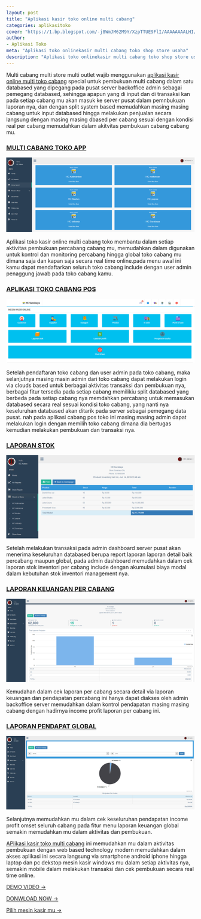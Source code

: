 ```yaml
---
layout: post
title: "Aplikasi kasir toko online multi cabang"
categories: aplikasitoko
cover: "https://1.bp.blogspot.com/-j8WmJM62M9Y/XzpTTUE9FlI/AAAAAAAALHI/gLAjPK6hArU1DANlSwcmrpODereITc73ACLcBGAsYHQ/s400/multicabang.png"
author:
- Aplikasi Toko
meta: "Aplikasi toko onlinekasir multi cabang toko shop store usaha"
description: "Aplikasi toko onlinekasir multi cabang toko shop store usaha"
---
```

Multi cabang multi store multi outlet wajib menggunakan [aplikasi kasir online multi toko cabang](/aplikasitoko/2020/03/29/cabang.html) special untuk pembukuan multi cabang dalam satu databased yang dipegang pada pusat server backoffice admin sebagai pemegang databased, sehingga apapun yang di input dan di transaksi kan pada setiap cabang mu akan masuk ke server pusat dalam pemnbukuan laporan nya, dan dengan split system based memudahkan masing masing cabang untuk input databased hingga melakukan penjualan secara langsung dengan masing masing dbased per cabang sesuai dengan kondisi real per cabang memudahkan dalam akitvitas pembukuan cabang cabang mu.



### **[MULTI CABANG TOKO APP](/aplikasitoko/2020/03/29/cabang.html)**

![SOFTWARE ONLINE MULTI TOKO CABANG](/assets/img/laporanstoreoutletshop-mesinkasironline.png)

Aplikasi toko kasir online multi cabang toko membantu dalam setiap aktivitas pembukuan percabang cabang mu, memudahkan dalam digunakan untuk kontrol dan monitoring percabang hingga global toko cabang mu dimana saja dan kapan saja secara real time online.pada menu awal ini kamu dapat mendaftarkan seluruh toko cabang include dengan user admin penaggung jawab pada toko cabang kamu.



### **[APLIKASI TOKO CABANG POS](/aplikasitoko/2020/03/29/cabang.html)**

![APLIKASI TOKO ONLINE](/assets/img/menuutama-mesinkasironline.png)

Setelah pendaftaran toko cabang dan user admin pada toko cabang, maka selanjutnya masing masin admin dari toko cabang dapat melakukan login via clouds based untuk berbagai aktivitas transaksi dan pembukuan nya, berbagai fitur tersedia pada setiap cabang memilikiu split databased yang berbeda pada setiap cabang nya memdahkan percabang untuk memasukan databased secara real sesuai kondisi toko cabang, yang nanti nya keseluruhan databased akan ditarik pada server sebagai pemegang data pusat. nah pada aplikasi cabang pos toko ini masing masing admin dapat melakukan login dengan memilih toko cabang dimana dia bertugas kemudian melakukan pembukuan dan transaksi nya.





### **[LAPORAN STOK](/aplikasitoko/2020/03/29/cabang.html)**

![APLIKASI ONLINE MUTLI CABANG TOKO](/assets/img/laporanstokpershoptokocabang-mesinkasironline.png)

Setelah melakukan transaksi pada admin dashboard server pusat akan menerima keseluruhan databased berupa report laporan laporan detail baik percabang maupun global, pada admin dashboard memudahkan dalam cek laporan stok inventori per cabang include dengan akumulasi biaya modal dalam kebutuhan stok inventori management nya.





### **[LAPORAN KEUANGAN PER CABANG](/aplikasitoko/2020/03/29/cabang.html)**

![mesin KASIR MULTI CABANG](/assets/img/laporanpenjualanpertoko-store-outlet-shop-mesinkasironline.png)

Kemudahan dalam cek laporan per cabang secara detail via laporan keuangan dan pendapatan percabang ini hanya dapat diakses oleh admin backoffice server memudahkan dalam kontrol pendapatan masing masing cabang dengan hadirnya income profit laporan per cabang ini.





### **[LAPORAN PENDAPAT GLOBAL](/aplikasitoko/2020/03/29/cabang.html)**

![multi toko cabang](/assets/img/laporanpenjualanglobal-mesinkasironline.png)

Selanjutnya memudahkan mu dalam cek keseluruhan pendapatan income profit omset seluruh cabang pada fitur menu laporan keuangan global semakin memudahkan mu dalam aktivitas dan pembukuan.


[APlikasi kasir toko multi cabang](/aplikasitoko/2020/03/29/cabang.html) ini memudahkan mu dalam aktivitas pembukuan dengan web based technology modern memudahkan dalam akses aplikasi ini secara langsung via smartphone android iphone hingga laptop dan pc dekstop mesin kasir windows mu dalam setiap aktivitas nya, semakin mobile dalam melakukan transaksi dan cek pembukuan secara real time online.


[DEMO VIDEO →](https://mesinkasir.github.io/aplikasi/menu-multipos.html)

[DONWLOAD NOW →](https://mesinkasir.github.io/e-catalog/MULTIPOS%20OUTLET.pdf)

[Pilih mesin kasir mu →](/hardware)
